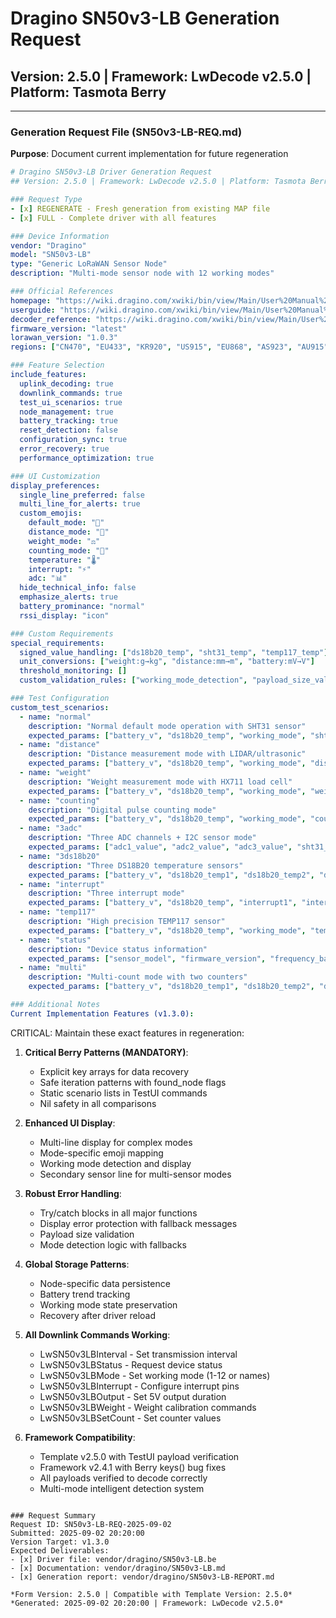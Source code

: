 # Dragino SN50v3-LB Generation Request
## Version: 2.5.0 | Framework: LwDecode v2.5.0 | Platform: Tasmota Berry

---

### Generation Request File (SN50v3-LB-REQ.md)

**Purpose**: Document current implementation for future regeneration

```yaml
# Dragino SN50v3-LB Driver Generation Request
## Version: 2.5.0 | Framework: LwDecode v2.5.0 | Platform: Tasmota Berry

### Request Type
- [x] REGENERATE - Fresh generation from existing MAP file
- [x] FULL - Complete driver with all features

### Device Information
vendor: "Dragino"
model: "SN50v3-LB"
type: "Generic LoRaWAN Sensor Node"
description: "Multi-mode sensor node with 12 working modes"

### Official References
homepage: "https://wiki.dragino.com/xwiki/bin/view/Main/User%20Manual%20for%20LoRaWAN%20End%20Nodes/SN50v3-LB/"
userguide: "https://wiki.dragino.com/xwiki/bin/view/Main/User%20Manual%20for%20LoRaWAN%20End%20Nodes/SN50v3-LB/"
decoder_reference: "https://wiki.dragino.com/xwiki/bin/view/Main/User%20Manual%20for%20LoRaWAN%20End%20Nodes/SN50v3-LB/"
firmware_version: "latest"
lorawan_version: "1.0.3"
regions: ["CN470", "EU433", "KR920", "US915", "EU868", "AS923", "AU915", "IN865"]

### Feature Selection
include_features:
  uplink_decoding: true
  downlink_commands: true
  test_ui_scenarios: true
  node_management: true
  battery_tracking: true
  reset_detection: false
  configuration_sync: true
  error_recovery: true
  performance_optimization: true

### UI Customization
display_preferences:
  single_line_preferred: false
  multi_line_for_alerts: true
  custom_emojis: 
    default_mode: "🔧"
    distance_mode: "📏"
    weight_mode: "⚖️"
    counting_mode: "🔢"
    temperature: "🌡️"
    interrupt: "⚡"
    adc: "📊"
  hide_technical_info: false
  emphasize_alerts: true
  battery_prominance: "normal"
  rssi_display: "icon"

### Custom Requirements
special_requirements:
  signed_value_handling: ["ds18b20_temp", "sht31_temp", "temp117_temp"]
  unit_conversions: ["weight:g→kg", "distance:mm→m", "battery:mV→V"]
  threshold_monitoring: []
  custom_validation_rules: ["working_mode_detection", "payload_size_validation"]

### Test Configuration
custom_test_scenarios:
  - name: "normal"
    description: "Normal default mode operation with SHT31 sensor"
    expected_params: ["battery_v", "ds18b20_temp", "working_mode", "sht31_temp", "sht31_humidity"]
  - name: "distance"
    description: "Distance measurement mode with LIDAR/ultrasonic"
    expected_params: ["battery_v", "ds18b20_temp", "working_mode", "distance"]
  - name: "weight"
    description: "Weight measurement mode with HX711 load cell"
    expected_params: ["battery_v", "ds18b20_temp", "working_mode", "weight"]
  - name: "counting"
    description: "Digital pulse counting mode"
    expected_params: ["battery_v", "ds18b20_temp", "working_mode", "count_value"]
  - name: "3adc"
    description: "Three ADC channels + I2C sensor mode"
    expected_params: ["adc1_value", "adc2_value", "adc3_value", "sht31_temp", "sht31_humidity"]
  - name: "3ds18b20"
    description: "Three DS18B20 temperature sensors"
    expected_params: ["battery_v", "ds18b20_temp1", "ds18b20_temp2", "ds18b20_temp3"]
  - name: "interrupt"
    description: "Three interrupt mode"
    expected_params: ["battery_v", "ds18b20_temp", "interrupt1", "interrupt2", "interrupt3"]
  - name: "temp117"
    description: "High precision TEMP117 sensor"
    expected_params: ["battery_v", "ds18b20_temp", "working_mode", "temp117_temp"]
  - name: "status"
    description: "Device status information"
    expected_params: ["sensor_model", "firmware_version", "frequency_band", "battery_v"]
  - name: "multi"
    description: "Multi-count mode with two counters"
    expected_params: ["battery_v", "ds18b20_temp1", "ds18b20_temp2", "ds18b20_temp3", "count1_value", "count2_value"]

### Additional Notes
Current Implementation Features (v1.3.0):
```
CRITICAL: Maintain these exact features in regeneration:

1. **Critical Berry Patterns (MANDATORY)**:
   - Explicit key arrays for data recovery
   - Safe iteration patterns with found_node flags
   - Static scenario lists in TestUI commands
   - Nil safety in all comparisons

2. **Enhanced UI Display**:
   - Multi-line display for complex modes
   - Mode-specific emoji mapping
   - Working mode detection and display
   - Secondary sensor line for multi-sensor modes

3. **Robust Error Handling**:
   - Try/catch blocks in all major functions
   - Display error protection with fallback messages
   - Payload size validation
   - Mode detection logic with fallbacks

4. **Global Storage Patterns**:
   - Node-specific data persistence
   - Battery trend tracking
   - Working mode state preservation
   - Recovery after driver reload

5. **All Downlink Commands Working**:
   - LwSN50v3LBInterval - Set transmission interval
   - LwSN50v3LBStatus - Request device status
   - LwSN50v3LBMode - Set working mode (1-12 or names)
   - LwSN50v3LBInterrupt - Configure interrupt pins
   - LwSN50v3LBOutput - Set 5V output duration
   - LwSN50v3LBWeight - Weight calibration commands
   - LwSN50v3LBSetCount - Set counter values

6. **Framework Compatibility**:
   - Template v2.5.0 with TestUI payload verification
   - Framework v2.4.1 with Berry keys() bug fixes
   - All payloads verified to decode correctly
   - Multi-mode intelligent detection system
```

### Request Summary
Request ID: SN50v3-LB-REQ-2025-09-02
Submitted: 2025-09-02 20:20:00
Version Target: v1.3.0
Expected Deliverables:
- [x] Driver file: vendor/dragino/SN50v3-LB.be
- [x] Documentation: vendor/dragino/SN50v3-LB.md
- [x] Generation report: vendor/dragino/SN50v3-LB-REPORT.md

*Form Version: 2.5.0 | Compatible with Template Version: 2.5.0*
*Generated: 2025-09-02 20:20:00 | Framework: LwDecode v2.5.0*
```